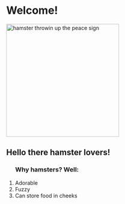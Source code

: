 <html>
  <head>
    <title>My Website</title>
    <link rel="stylesheet" href="style.css">
  </head>
<body>
  <h1>Welcome!</h1>
  <img src="https://pbs.twimg.com/profile_images/1081528590393499648/UaDmLq7P_400x400.jpg" alt="hamster throwin up the peace sign" style="width:300px;height:300px;">
  <h2>Hello there hamster lovers!</h2>
  <ol>
  <h3>Why hamsters? Well:</h3>
    <li>Adorable</li>
    <li>Fuzzy</li>
    <li>Can store food in cheeks</li>
  </ol>
  </body>
</html>
